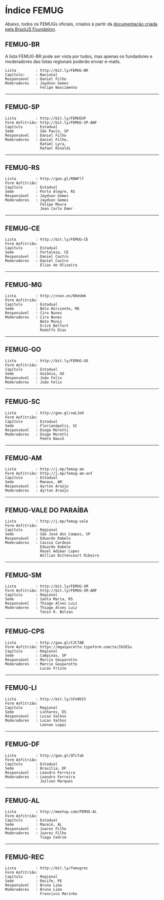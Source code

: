 # Índice FEMUG

Abaixo, todos os FEMUGs oficiais, criados à partir da [documentação criada pela BrazilJS Foundation](http://github.com/braziljs/femug).

## FEMUG-BR

A lista FEMUG-BR pode ser vista por todos, mas apenas os fundadores e moderadores das listas regionais poderão enviar e-mails.

```
Lista         : http://bit.ly/FEMUG-BR
Capítulo:     : Nacional
Responsável   : Daniel Filho
Moderadores   : Jaydson Gomes
                Felipe Nascimento
```
-----
## FEMUG-SP
```
Lista         : http://bit.ly/FEMUGSP
Form Anfitrião: http://bit.ly/FEMUG-SP-ANF
Capítulo      : Estadual
Sede          : São Paulo, SP
Responsável   : Daniel Filho
Moderadores   : Daniel Filho,
                Rafael Lyra,
                Rafael Rinaldi
```
-----
## FEMUG-RS
```
Lista         : http://goo.gl/RDWFlf
Form Anfitrião:
Capítulo      : Estadual
Sede          : Porto Alegre, RS
Responsável   : Jaydson Gomes
Moderadores   : Jaydson Gomes
                Felipe Moura
                Jean Carlo Emer
```
-----
## FEMUG-CE
```
Lista         : http://bit.ly/FEMUG-CE
Form Anfitrião:
Capítulo      : Estadual
Sede          : Fortaleza, CE
Responsável   : Daniel Castro
Moderadores   : Daniel Castro
                Elias de Oliveira
```
-----
## FEMUG-MG
```
Lista         : http://cnun.es/K0eUm6
Form Anfitrião:
Capítulo      : Estadual
Sede          : Belo Horizonte, MG
Responsável   : Ciro Nunes
Moderadores   : Ciro Nunes
                Beto Muniz
                Erick Belfort
                Rodolfo Dias
```
-----
## FEMUG-GO
```
Lista         : http://bit.ly/FEMUG-GO
Form Anfitrião:
Capítulo      : Estadual
Sede          : Goiânia, GO
Responsável   : João Felix
Moderadores   : João Felix
```
-----
## FEMUG-SC
```
Lista         : http://goo.gl/vwLJe9
Form Anfitrião:
Capítulo      : Estadual
Sede          : Florianópolis, SC
Responsável   : Diogo Moretti
Moderadores   : Diogo Moretti
                Pedro Nauck
```
-----
## FEMUG-AM
```
Lista         : http://j.mp/femug-am
Form Anfitrião: http://j.mp/femug-am-anf
Capítulo      : Estadual
Sede          : Manaus, AM
Responsável   : Ayrton Araújo
Moderadores   : Ayrton Araújo
```
-----
## FEMUG-VALE DO PARAÍBA
```
Lista         : http://j.mp/femug-vale
Form Anfitrião:
Capítulo      : Regional
Sede          : São José dos Campos, SP
Responsável   : Eduardo Rabelo
Moderadores   : Cassio Cardoso
                Eduardo Rabelo
                Reuel Adimar Lopes
                Willian Bittencourt Ribeiro
```
-----
## FEMUG-SM
```
Lista         : http://bit.ly/FEMUG-SM
Form Anfitrião: http://bit.ly/FEMUG-SM-ANF
Capítulo      : Regional
Sede          : Santa Maria, RS
Responsável   : Thiago Alves Luiz
Moderadores   : Thiago Alves Luiz
                Tonin R. Bolzan
```
-----
## FEMUG-CPS
```
Lista         : http://goo.gl/CJC7AB
Form Anfitrião: https://mgasparotto.typeform.com/to/IkSESu
Capítulo      : Regional
Sede          : Campinas, SP
Responsável   : Marcio Gasparotto
Moderadores   : Marcio Gasparotto
                Lucas Frizzo
```
-----
## FEMUG-LI
```
Lista         : http://bit.ly/1Fo0bI5
Form Anfitrião:
Capítulo      : Regional
Sede          : Linhares, ES
Responsável   : Lucas Valhos
Moderadores   : Lucas Valhos
                Leonan Luppi
```
-----
## FEMUG-DF
```
Lista         : http://goo.gl/QTcfak
Form Anfitrião:
Capítulo      : Estadual
Sede          : Brasília, DF
Responsável   : Leandro Ferreira
Moderadores   : Leandro Ferreira
                Joilson Marques
```
-----
## FEMUG-AL
```
Lista         : http://meetup.com/FEMUG-AL
Form Anfitrião:
Capítulo      : Estadual
Sede          : Maceió, AL
Responsável   : Juarez Filho
Moderadores   : Juarez Filho
                Tiago Cedrim
```
-----
## FEMUG-REC
```
Lista         : http://bit.ly/femugrec
Form Anfitrião:
Capítulo      : Regional
Sede          : Recife, PE
Responsável   : Bruno Lima
Moderadores   : Bruno Lima
                Francisco Marinho
```
